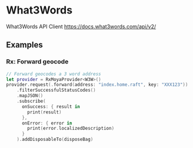 # What3Words

What3Words API Client https://docs.what3words.com/api/v2/

## Examples

### Rx: Forward geocode
```Swift
// Forward geocodes a 3 word address
let provider = RxMoyaProvider<W3W>()
provider.request(.forward(address: "index.home.raft", key: "XXX123"))
    .filterSuccessfulStatusCodes()
    .mapJSON()
    .subscribe(
      onSuccess: { result in
        print(result)
      },
      onError: { error in
        print(error.localizedDescription)
      }
    ).addDisposableTo(disposeBag)
```
